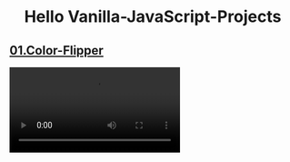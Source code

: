 # <h1 align="center">Hello Vanilla-JavaScript-Projects</h1>
## [01.Color-Flipper](https://github.com/Sabuhi0/Vanilla-JavaScript-Projects/tree/main/01-color-flipper)
<video src="../../Bandicam/bandicam 2022-02-10 23-16-28-676.mp4" alt="cover" align="left"></video>

<!-- ## [02.Counter](https://github.com/Sabuhi0/Vanilla-JavaScript-Projects/tree/main/02-counter)
<img width="100%" src="https://user-images.githubusercontent.com/62444892/153443324-da5aead3-7dba-42ef-bfd8-974059bf39c1.png" alt="cover" align="left" /> -->

